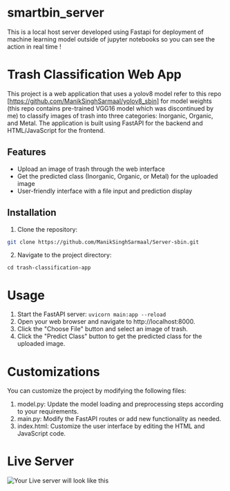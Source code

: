 # smartbin_server
 This is a local host server developed using Fastapi for deployment of machine learning model outside of jupyter notebooks so you can see the action in real time !
# Trash Classification Web App

This project is a web application that uses a yolov8 model refer to this repo [https://github.com/ManikSinghSarmaal/yolov8_sbin] for model weights (this repo contains pre-trained VGG16 model which was discontinued by me) to classify images of trash into three categories: Inorganic, Organic, and Metal. The application is built using FastAPI for the backend and HTML/JavaScript for the frontend.

## Features

- Upload an image of trash through the web interface
- Get the predicted class (Inorganic, Organic, or Metal) for the uploaded image
- User-friendly interface with a file input and prediction display

## Installation

1. Clone the repository:

```bash
git clone https://github.com/ManikSinghSarmaal/Server-sbin.git
```

2. Navigate to the project directory:
```
cd trash-classification-app
```
# Usage

1. Start the FastAPI server:
```uvicorn main:app --reload```
2. Open your web browser and navigate to http://localhost:8000.
3. Click the "Choose File" button and select an image of trash.
4. Click the "Predict Class" button to get the predicted class for the uploaded image.

# Customizations
You can customize the project by modifying the following files:

1. model.py: Update the model loading and preprocessing steps according to your requirements.
2. main.py: Modify the FastAPI routes or add new functionality as needed.
3. index.html: Customize the user interface by editing the HTML and JavaScript code.

# Live Server
![Your Live server will look like this](Images/sbin.png)
